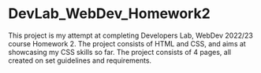 # DevLab_WebDev_Homework2

This project is my attempt at completing Developers Lab, WebDev 2022/23 course Homework 2. The project consists of HTML and CSS, and aims at showcasing my CSS skills so far. The project consists of 4 pages, all created on set guidelines and requirements.
